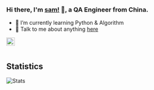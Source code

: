 ### Hi there, I'm [sam!](http://samxupeiran.github.io/) 👋, a QA Engineer from China.

- 🌱 I’m currently learning Python & Algorithm
- 💬 Talk to me about anything [here](mailto:xupeiran.sam@gmail.com)

<a href="mailto:xupeiran.sam@gmail.com">
  <img align="left" alt="sam's Gmail" width="22px" src="https://cdn.jsdelivr.net/npm/simple-icons@v3/icons/gmail.svg" />
</a>

<br/>
<br/>


## Statistics
![Stats](https://github-readme-stats.vercel.app/api?username=samxupeiran)

